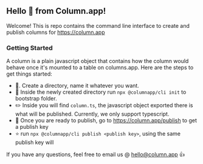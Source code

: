 ## Hello :wave: from Column.app!

Welcome! This is repo contains the command line interface to create and publish columns for https://column.app

### Getting Started

A column is a plain javascript object that contains how the column would behave once it's mounted to a table on columns.app. Here are the steps to get things started:

- :checkered_flag:. Create a directory, name it whatever you want.
- :file_folder: Inside the newly created directory run `npx @columnapp/cli init` to bootstrap folder.
- :pencil2: Inside you will find `column.ts`, the javascript object exported there is what will be published. Currently, we only support typescript.
- :rocket: Once you are ready to publish, go to https://column.app/publish to get a publish key
- :star: run `npx @columnapp/cli publish <publish key>`, using the same publish key will

If you have any questions, feel free to email us @ hello@column.app :+1:
